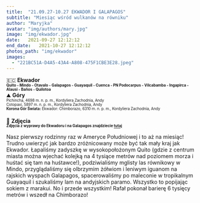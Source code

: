 ```yaml
---
title:  "21.09.27-10.27 EKWADOR I GALAPAGOS"
subtitle: "Miesiąc wśród wulkanów na równiku"
author: "Maryjka"
avatar: "img/authors/mary.jpg"
image: "img/ekwador.jpg"
date:   2021-09-27 12:12:12
end_date:   2021-10-27 12:12:12
photos_path: "img/ekwador"
images:
  - "221BC51A-D4A5-43A4-A808-475F1CBE3E28.jpeg"
---
```

🇪🇨 **Ekwador**<br/>
**<sub><sup>Quito - Mindo - Otavalo - Galapagos - Guayaquil - Cuenca - PN Podocarpus - Vilcabamba - Ingapirca - Alausi - Baños - Quilotoa</sup></sub>**
<br/>
⛰️ **Góry**<br/>
<sub><sup>Pichincha, 4698 m. n. p. m., Kordyliera Zachodnia, Andy</sup></sub><br/>
<sub><sup>Cotopaxi, 5897 m. n. p. m., Kordyliera Zachodnia, Andy</sup></sub><br/>
<sub><sup>**Korona Gór Świata:** Ekwador: Chimborazo, 6310 m. n. p. m., Kordyliera Zachodnia, Andy</sup></sub><br/>
<br/>
📸 **Zdjęcia**<br/>
<sub><sup>**Zdjęcia z wyprawy do Ekwadoru i na Galapagos znajdziecie <a href="https://photos.app.goo.gl/i22KStXb5zL4Rn5R9">tutaj</a>**</sup></sub>

Nasz pierwszy rodzinny raz w Ameryce Południowej i to aż na miesiąc! Trudno uwierzyć jak bardzo zróżnicowany może być tak mały kraj jak Ekwador. Łapaliśmy zadyszkę w wysokopołożonym Quito (gdzie z centrum miasta można wjechać kolejką na 4 tysiące metrów nad poziomem morza i huśtać się tam na huśtawce!), podziwialiśmy mglisty las równikowy w Mindo, przyglądaliśmy się olbrzymim żółwiom i leniwym iguanom na rajskich wyspach Galapagos, spacerowaliśmy po maleconie w tropikalnym Guayaquil i szukaliśmy lam na andyjskich paramo. Wszystko to popijając sokiem z marakui. No i przede wszystkim! Rafał pokonał barierę 6 tysięcy metrów i wszedł na Chimborazo!

